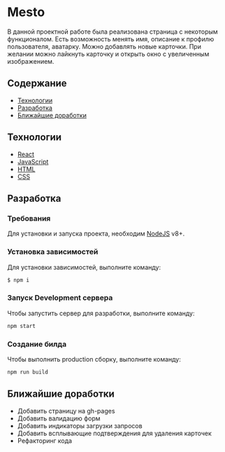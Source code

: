 # Mesto

В данной проектной работе была реализована страница с некоторым функционалом. Есть возможность менять имя, описание к профилю пользователя, аватарку. Можно добавлять новые карточки. При желании можно лайкнуть карточку и открыть окно с увеличенным изображением.

## Содержание

- [Технологии](#технологии)
- [Разработка](#разработка)
- [Ближайшие доработки](#ближайшие-доработки)

## Технологии

- [React](https://react.dev/)
- [JavaScript](https://developer.mozilla.org/ru/docs/Web/JavaScript)
- [HTML](https://developer.mozilla.org/ru/docs/Learn/Getting_started_with_the_web/HTML_basics)
- [CSS](https://developer.mozilla.org/ru/docs/Learn/Getting_started_with_the_web/CSS_basics)

## Разработка

### Требования

Для установки и запуска проекта, необходим [NodeJS](https://nodejs.org/) v8+.

### Установка зависимостей

Для установки зависимостей, выполните команду:

```sh
$ npm i
```

### Запуск Development сервера

Чтобы запустить сервер для разработки, выполните команду:

```sh
npm start
```

### Создание билда

Чтобы выполнить production сборку, выполните команду:

```sh
npm run build
```

## Ближайшие доработки

- Добавить страницу на gh-pages
- Добавить валидацию форм
- Добавить индикаторы загрузки запросов
- Добавить всплывающие подтверждения для удаления карточек
- Рефакторинг кода
